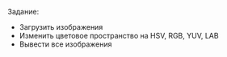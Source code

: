 Задание:
- Загрузить изображения
- Изменить цветовое пространство на HSV, RGB, YUV, LAB
- Вывести все изображения
